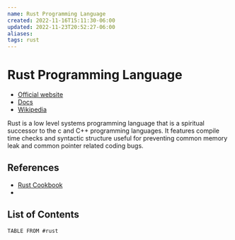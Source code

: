 ```yaml
---
name: Rust Programming Language
created: 2022-11-16T15:11:30-06:00
updated: 2022-11-23T20:52:27-06:00
aliases: 
tags: rust
---
```

# Rust Programming Language
- [Official website](https://www.rust-lang.org/)
- [Docs](https://doc.rust-lang.org/reference/introduction.html)
- [Wikipedia](https://en.wikipedia.org/wiki/Rust_(programming_language))

Rust is a low level systems programming language that is a spiritual successor to the c and C++ programming languages.  It features compile time checks and syntactic structure useful for preventing common memory leak and common pointer related coding bugs. 

## References

- [Rust Cookbook](https://rust-lang-nursery.github.io/rust-cookbook)
- 

## List of Contents

```dataview
TABLE FROM #rust
```